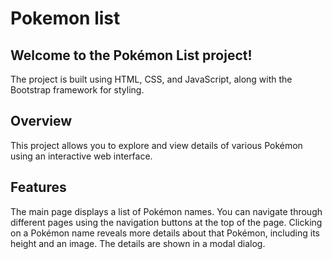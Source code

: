# Pokemon list
## Welcome to the Pokémon List project!
The project is built using HTML, CSS, and JavaScript, along with the Bootstrap framework for styling.
##  Overview
This project allows you to explore and view details of various Pokémon using an interactive web interface.
## Features
 The main page displays a list of Pokémon names. You can navigate through different pages using the navigation buttons at the top of the page. Clicking on a Pokémon name reveals more details about that Pokémon, including its height and an image. The details are shown in a modal dialog.

 
